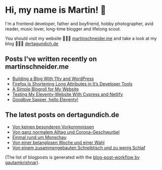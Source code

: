 # Hi, my name is Martin! 👋 

I'm a frontend developer, father and boyfriend, hobby photographer, avid reader, music lover, long-time blogger and lifelong scout.

You should visit my website 👨🏼‍💻  [martinschneider.me](https://martinschneider.me) and take a look at my blog 🤷🏼‍♂️ [dertagundich.de](https://www.dertagundich.de)

## Posts I've written recently on martinschneider.me
<!-- MSME-POST-LIST:START -->
- [Building a Blog With 11ty and WordPress](https://martinschneider.me/articles/building-a-website-with-11ty-and-wordpress/)
- [Firefox Is Shortening Long Attributes in It&#8217;s Developer Tools](https://martinschneider.me/articles/firefox-is-shortening-long-attributes-in-its-developer-tools/)
- [A Simple Blogroll for My Website](https://martinschneider.me/articles/a-simple-blogroll-for-my-website/)
- [Testing My Eleventy-Website With Cypress and Netlify](https://martinschneider.me/articles/testing-my-eleventy-website-with-cypress-and-netlify/)
- [Goodbye Sapper, hello Eleventy!](https://martinschneider.me/articles/goodbye-sapper-hello-eleventy/)
<!-- MSME-POST-LIST:END -->

## The latest posts on dertagundich.de
<!-- DTUI-POST-LIST:START -->
- [Von keinen besonderen Vorkommnissen](https://www.dertagundich.de/2020/10/18/von-keinen-besonderen-vorkommnissen/)
- [Von ganz normalem Alltag und Corona-Geschwurbel](https://www.dertagundich.de/2020/10/11/von-ganz-normalem-alltag-und-corona-geschwurbel/)
- [Einmal rund um Monschau](https://www.dertagundich.de/2020/10/04/einmal-rund-um-monschau/)
- [Von einer belanglosen Woche und einer Wahl](https://www.dertagundich.de/2020/09/27/von-einer-belanglosen-woche-und-einer-wahl/)
- [Von einem zusammengebauten Schreibtisch und zu wenig Schlaf](https://www.dertagundich.de/2020/09/20/von-einem-zusammengebauten-schreibtisch-und-zu-wenig-schlaf/)
<!-- DTUI-POST-LIST:END -->

(The list of blogposts is generated with the [blog-post-workflow by gautamkrishnar](https://github.com/gautamkrishnar/blog-post-workflow)).

